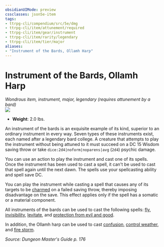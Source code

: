 ```yaml
---
obsidianUIMode: preview
cssclasses: json5e-item
tags:
- ttrpg-cli/compendium/src/5e/dmg
- ttrpg-cli/item/attunement/required
- ttrpg-cli/item/gear/instrument
- ttrpg-cli/item/rarity/legendary
- ttrpg-cli/item/tier/major
aliases: 
- "Instrument of the Bards, Ollamh Harp"
---
```

# Instrument of the Bards, Ollamh Harp
*Wondrous item, instrument, major, legendary (requires attunement by a bard)*  
![](3-Mechanics/CLI/items/img/instrument-of-the-bards-ollamh-harp.webp#right)

- **Weight**: 2.0 lbs.

An instrument of the bards is an exquisite example of its kind, superior to an ordinary instrument in every way. Seven types of these instruments exist, each named after a legendary bard college. A creature that attempts to play the instrument without being attuned to it must succeed on a DC 15 Wisdom saving throw or take `dice:2d4|noform|noparens|avg` (`2d4`) psychic damage.

You can use an action to play the instrument and cast one of its spells. Once the instrument has been used to cast a spell, it can't be used to cast that spell again until the next dawn. The spells use your spellcasting ability and spell save DC.

You can play the instrument while casting a spell that causes any of its targets to be [charmed](3-Mechanics/CLI/rules/conditions.md#Charmed) on a failed saving throw, thereby imposing disadvantage on the save. This effect applies only if the spell has a somatic or a material component.

All instruments of the bards can be used to cast the following spells: [fly](3-Mechanics/CLI/spells/fly.md), [invisibility](3-Mechanics/CLI/spells/invisibility.md), [levitate](3-Mechanics/CLI/spells/levitate.md), and [protection from evil and good](3-Mechanics/CLI/spells/protection-from-evil-and-good.md).

In addition, the Ollamh harp can be used to cast [confusion](3-Mechanics/CLI/spells/confusion.md), [control weather](3-Mechanics/CLI/spells/control-weather.md), and [fire storm](3-Mechanics/CLI/spells/fire-storm.md).

*Source: Dungeon Master's Guide p. 176*